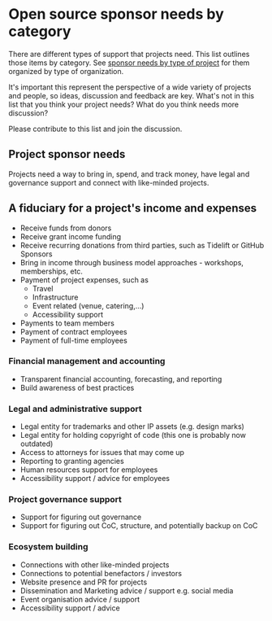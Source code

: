# Open source sponsor needs by category

There are different types of support that projects need. This list outlines those items by category. See [sponsor needs by type of project](sponsor-needs-project.md) for them organized by type of organization. 

It's important this represent the perspective of a wide variety of projects and people, so ideas, discussion and feedback are key. What's not in this list that you think your project needs? What do you think needs more discussion? 

Please contribute to this list and join the discussion. 

## Project sponsor needs

Projects need a way to bring in, spend, and track money, have legal and governance support and connect with like-minded projects.  

## A fiduciary for a project's income and expenses

- Receive funds from donors
- Receive grant income funding
- Receive recurring donations from third parties, such as Tidelift or GitHub Sponsors
- Bring in income through business model approaches - workshops, memberships, etc.
- Payment of project expenses, such as
  - Travel
  - Infrastructure
  - Event related (venue, catering,...)
  - Accessibility support
- Payments to team members
- Payment of contract employees
- Payment of full-time employees

### Financial management and accounting
- Transparent financial accounting, forecasting, and reporting
- Build awareness of best practices

### Legal and administrative support
- Legal entity for trademarks and other IP assets (e.g. design marks)
- Legal entity for holding copyright of code (this one is probably now outdated)
- Access to attorneys for issues that may come up
- Reporting to granting agencies
- Human resources support for employees
- Accessibility support / advice for employees

### Project governance support
- Support for figuring out governance
- Support for figuring out CoC, structure, and potentially backup on CoC

### Ecosystem building
- Connections with other like-minded projects
- Connections to potential benefactors / investors
- Website presence and PR for projects
- Dissemination and Marketing advice / support e.g. social media
- Event organisation advice / support
- Accessibility support / advice 


